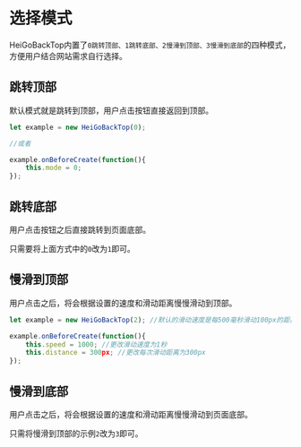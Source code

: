 # 选择模式

HeiGoBackTop内置了`0跳转顶部、1跳转底部、2慢滑到顶部、3慢滑到底部`的四种模式，方便用户结合网站需求自行选择。

## 跳转顶部

默认模式就是跳转到顶部，用户点击按钮直接返回到顶部。

```javascript
let example = new HeiGoBackTop(0);

//或者

example.onBeforeCreate(function(){
    this.mode = 0;
});
```

## 跳转底部

用户点击按钮之后直接跳转到页面底部。

只需要将上面方式中的`0`改为`1`即可。

## 慢滑到顶部

用户点击之后，将会根据设置的速度和滑动距离慢慢滑动到顶部。

```javascript
let example = new HeiGoBackTop(2); //默认的滑动速度是每500毫秒滑动100px的距离

example.onBeforeCreate(function(){
    this.speed = 1000; //更改滑动速度为1秒
    this.distance = 300px; //更改每次滑动距离为300px
});
```

## 慢滑到底部

用户点击之后，将会根据设置的速度和滑动距离慢慢滑动到页面底部。

只需将慢滑到顶部的示例`2`改为`3`即可。